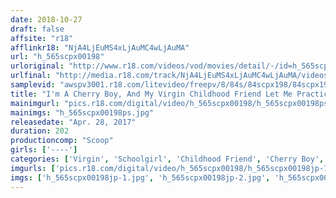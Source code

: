 ```yaml
---
date: 2018-10-27
draft: false
affsite: "r18"
afflinkr18: "NjA4LjEuMS4xLjAuMC4wLjAuMA"
url: "h_565scpx00198"
urloriginal: "http://www.r18.com/videos/vod/movies/detail/-/id=h_565scpx00198"
urlfinal: "http://media.r18.com/track/NjA4LjEuMS4xLjAuMC4wLjAuMA/videos/vod/movies/detail/-/id=h_565scpx00198"
samplevid: "awspv3001.r18.com/litevideo/freepv/8/84s/84scpx198/84scpx198_dmb_w.mp4"
title: "I'm A Cherry Boy, And My Virgin Childhood Friend Let Me Practice Sex By Letting Me Grind My Cock Against Her Panties, But Then I Noticed A Stain On Her Panties! So She Took Them Off And Started Grinding Against Me, But Her Pussy Was So Wet That My Dick Just Slipped Inside! And In That Instant Her Face Got Beet Red, And She Started To Moan And Groan In A Way I'd Never Heard Before!"
mainimgurl: "pics.r18.com/digital/video/h_565scpx00198/h_565scpx00198ps.jpg"
mainimgs: "h_565scpx00198ps.jpg"
releasedate: "Apr. 28, 2017"
duration: 202
productioncomp: "Scoop"
girls: ['----']
categories: ['Virgin', 'Schoolgirl', 'Childhood Friend', 'Cherry Boy', 'Creampie', 'Hi-Def']
imgurls: ['pics.r18.com/digital/video/h_565scpx00198/h_565scpx00198jp-1.jpg', 'pics.r18.com/digital/video/h_565scpx00198/h_565scpx00198jp-2.jpg', 'pics.r18.com/digital/video/h_565scpx00198/h_565scpx00198jp-3.jpg', 'pics.r18.com/digital/video/h_565scpx00198/h_565scpx00198jp-4.jpg', 'pics.r18.com/digital/video/h_565scpx00198/h_565scpx00198jp-5.jpg', 'pics.r18.com/digital/video/h_565scpx00198/h_565scpx00198jp-6.jpg', 'pics.r18.com/digital/video/h_565scpx00198/h_565scpx00198jp-7.jpg', 'pics.r18.com/digital/video/h_565scpx00198/h_565scpx00198jp-8.jpg', 'pics.r18.com/digital/video/h_565scpx00198/h_565scpx00198jp-9.jpg', 'pics.r18.com/digital/video/h_565scpx00198/h_565scpx00198jp-10.jpg', 'pics.r18.com/digital/video/h_565scpx00198/h_565scpx00198jp-11.jpg', 'pics.r18.com/digital/video/h_565scpx00198/h_565scpx00198jp-12.jpg', 'pics.r18.com/digital/video/h_565scpx00198/h_565scpx00198jp-13.jpg', 'pics.r18.com/digital/video/h_565scpx00198/h_565scpx00198jp-14.jpg', 'pics.r18.com/digital/video/h_565scpx00198/h_565scpx00198jp-15.jpg', 'pics.r18.com/digital/video/h_565scpx00198/h_565scpx00198jp-16.jpg', 'pics.r18.com/digital/video/h_565scpx00198/h_565scpx00198jp-17.jpg', 'pics.r18.com/digital/video/h_565scpx00198/h_565scpx00198jp-18.jpg', 'pics.r18.com/digital/video/h_565scpx00198/h_565scpx00198jp-19.jpg', 'pics.r18.com/digital/video/h_565scpx00198/h_565scpx00198jp-20.jpg']
imgs: ['h_565scpx00198jp-1.jpg', 'h_565scpx00198jp-2.jpg', 'h_565scpx00198jp-3.jpg', 'h_565scpx00198jp-4.jpg', 'h_565scpx00198jp-5.jpg', 'h_565scpx00198jp-6.jpg', 'h_565scpx00198jp-7.jpg', 'h_565scpx00198jp-8.jpg', 'h_565scpx00198jp-9.jpg', 'h_565scpx00198jp-10.jpg', 'h_565scpx00198jp-11.jpg', 'h_565scpx00198jp-12.jpg', 'h_565scpx00198jp-13.jpg', 'h_565scpx00198jp-14.jpg', 'h_565scpx00198jp-15.jpg', 'h_565scpx00198jp-16.jpg', 'h_565scpx00198jp-17.jpg', 'h_565scpx00198jp-18.jpg', 'h_565scpx00198jp-19.jpg', 'h_565scpx00198jp-20.jpg']
---
```


